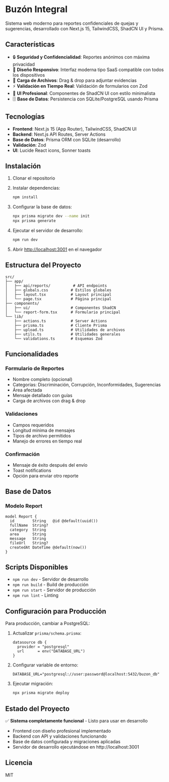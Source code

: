 # Buzón Integral

Sistema web moderno para reportes confidenciales de quejas y sugerencias, desarrollado con Next.js 15, TailwindCSS, ShadCN UI y Prisma.

## Características

- 🔒 **Seguridad y Confidencialidad**: Reportes anónimos con máxima privacidad
- 📱 **Diseño Responsivo**: Interfaz moderna tipo SaaS compatible con todos los dispositivos
- 📁 **Carga de Archivos**: Drag & drop para adjuntar evidencias
- ⚡ **Validación en Tiempo Real**: Validación de formularios con Zod
- 🎨 **UI Profesional**: Componentes de ShadCN UI con estilo minimalista
- 🗄️ **Base de Datos**: Persistencia con SQLite/PostgreSQL usando Prisma

## Tecnologías

- **Frontend**: Next.js 15 (App Router), TailwindCSS, ShadCN UI
- **Backend**: Next.js API Routes, Server Actions
- **Base de Datos**: Prisma ORM con SQLite (desarrollo)
- **Validación**: Zod
- **UI**: Lucide React icons, Sonner toasts

## Instalación

1. Clonar el repositorio
2. Instalar dependencias:
   ```bash
   npm install
   ```

3. Configurar la base de datos:
   ```bash
   npx prisma migrate dev --name init
   npx prisma generate
   ```

4. Ejecutar el servidor de desarrollo:
   ```bash
   npm run dev
   ```

5. Abrir [http://localhost:3001](http://localhost:3001) en el navegador

## Estructura del Proyecto

```
src/
├── app/
│   ├── api/reports/          # API endpoints
│   ├── globals.css          # Estilos globales
│   ├── layout.tsx           # Layout principal
│   └── page.tsx             # Página principal
├── components/
│   ├── ui/                  # Componentes ShadCN
│   └── report-form.tsx      # Formulario principal
└── lib/
    ├── actions.ts           # Server Actions
    ├── prisma.ts            # Cliente Prisma
    ├── upload.ts            # Utilidades de archivos
    ├── utils.ts             # Utilidades generales
    └── validations.ts       # Esquemas Zod
```

## Funcionalidades

### Formulario de Reportes
- Nombre completo (opcional)
- Categorías: Discriminación, Corrupción, Inconformidades, Sugerencias
- Área afectada
- Mensaje detallado con guías
- Carga de archivos con drag & drop

### Validaciones
- Campos requeridos
- Longitud mínima de mensajes
- Tipos de archivo permitidos
- Manejo de errores en tiempo real

### Confirmación
- Mensaje de éxito después del envío
- Toast notifications
- Opción para enviar otro reporte

## Base de Datos

### Modelo Report
```prisma
model Report {
  id        String   @id @default(uuid())
  fullName  String?
  category  String
  area      String
  message   String
  fileUrl   String?
  createdAt DateTime @default(now())
}
```

## Scripts Disponibles

- `npm run dev` - Servidor de desarrollo
- `npm run build` - Build de producción
- `npm run start` - Servidor de producción
- `npm run lint` - Linting

## Configuración para Producción

Para producción, cambiar a PostgreSQL:

1. Actualizar `prisma/schema.prisma`:
   ```prisma
   datasource db {
     provider = "postgresql"
     url      = env("DATABASE_URL")
   }
   ```

2. Configurar variable de entorno:
   ```
   DATABASE_URL="postgresql://user:password@localhost:5432/buzon_db"
   ```

3. Ejecutar migración:
   ```bash
   npx prisma migrate deploy
   ```

## Estado del Proyecto

✅ **Sistema completamente funcional** - Listo para usar en desarrollo

- Frontend con diseño profesional implementado
- Backend con API y validaciones funcionando
- Base de datos configurada y migraciones aplicadas
- Servidor de desarrollo ejecutándose en http://localhost:3001

## Licencia

MIT
